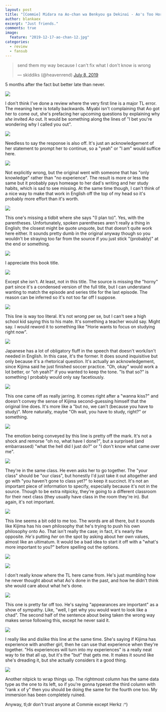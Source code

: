 ```yaml
---
layout: post
title: "[Commie] Midara na Ao-chan wa Benkyou ga Dekinai - Ao's Too Horny to Study - 12 [1469740F].mkv"
author: blankaex
excerpt: "Just friends."
comments: true
image:
  feature: "2019-12-17-ao-chan-12.jpg"
categories:
  - review
  - fansub
---
```


<blockquote class="twitter-tweet tw-align-center"><p lang="en" dir="ltr">send them my way because I can&#39;t fix what I don&#39;t know is wrong</p>&mdash; skiddiks (@heavenrend) <a href="https://twitter.com/heavenrend/status/1148188884997685254?ref_src=twsrc%5Etfw">July 8, 2019</a></blockquote> <script async src="https://platform.twitter.com/widgets.js" charset="utf-8"></script>

5 months after the fact but better late than never.

![](https://i.imgur.com/DoJqMEO.png)

I don't think I've done a review where the very first line is a major TL error. The meaning here is totally backwards. Miyabi isn't complaining that Ao got her to come out, she's prefacing her upcoming questions by explaining why _she_ invited _Ao_ out. It would be something along the lines of "I bet you're wondering why I called you out".

![](https://i.imgur.com/uSOlSFC.png)

Needless to say the response is also off. It's just an acknowledgement of her statement to prompt her to continue, so a "yeah" or "I am" would suffice here.

![](https://i.imgur.com/YTX51TV.png)

Not explicitly wrong, but the original went with someone that has "only knowledge" rather than "no experience". The result is more or less the same but it probably pays homeage to her dad's writing and her study habits, which is sad to see missing. At the same time though, I can't think of a nice way to make that work in English off the top of my head so it's probably more effort than it's worth.

![](https://i.imgur.com/3Tb30Tl.png)

This one's missing a tidbit where she says "(I plan to)". Yes, with the parentheses. Unfortunately, spoken parentheses aren't really a thing in English; the closest might be quote unquote, but that doesn't quite work here either. It sounds pretty dumb in the original anyway though so you wouldn't be straying too far from the source if you just stick "(probably)" at the end or something.

![](https://i.imgur.com/He7ezBD.png)

I appreciate this book title.

![](https://i.imgur.com/B7Pb4L8.png)

Except she isn't. At least, not in this title. The source is missing the "horny" part since it's a condensed version of the full title, but I can understand wanting to match the episode and series title for the last episode. The reason can be inferred so it's not too far off I suppose.

![](https://i.imgur.com/2T9axiH.png)

This line is way too literal. It's not _wrong_ per se, but I can't see a high school kid saying this to his mate. It's something a teacher would say. Might say. I would reword it to something like "Horie wants to focus on studying right now".

![](https://i.imgur.com/IMeXflm.png)

Japanese has a lot of obligatory fluff in the speech that doesn't work/isn't needed in English. In this case, it's the former. It does sound inquisitive but only because it's a rhetorical question. It's actually an acknowledgement, since Kijima said he just finished soccer practice. "Oh, okay" would work a lot better, or "oh yeah?" if you wanted to keep the tone. "Is that so?" is something I probably would only say facetiously.

![](https://i.imgur.com/J8rj51r.png)

This one came off as really jarring. It comes right after a "wanna kiss?" and doesn't convey the sense of Kijima second-guessing himself that the original line does. It's more like a "but no, we can't (because you have to study)". More naturally, maybe "Oh wait, you have to study, right?" or something.

![](https://i.imgur.com/QiVr16D.png)

The emotion being conveyed by this line is pretty off the mark. It's not a shock and remorse "oh no, what have I done?", but a surprised (and embarrassed) "what the hell did I just do?" or "I don't know what came over me".

![](https://i.imgur.com/dwDHrXr.png)

They're in the same class. He even asks her to go together. The "your class" should be "our class", but honestly I'd just take it out altogether and go with "you haven't gone to class yet?" to keep it succinct. It's not an important piece of information to specify, especially because it's not in the source. Though to be extra nitpicky, they're going to a different classroom for their next class (they usually have class in the room they're in). But again, it's not important.

![](https://i.imgur.com/nNe2LO1.png)

This line seems a bit odd to me too. The words are all there, but it sounds like Kijima has his own philosophy that he's trying to push his own philosophy onto Ao. That isn't really the case; in fact, it's nearly the opposite. _He's_ putting _her_ on the spot by asking about her own values, almost like an ultimatum. It would be a bad idea to start it off with a "what's more important to you?" before spelling out the options.

![](https://i.imgur.com/m5kv2ja.png)

![](https://i.imgur.com/FwzbsVU.png)

I don't really know where the TL here came from. He's just mumbling how he never thought about what Ao's done in the past, and how he didn't think she would care about what he's done.

![](https://i.imgur.com/G5KWRyv.png)

This one is pretty far off too. He's saying "appearances are important" as a show of sympathy. Like, "well, I get why you would want to look like a chad". The second half of the sentence about being taken the wrong way makes sense following this, except he never said it.

![](https://i.imgur.com/aXmYJYf.png)

I really like and dislike this line at the same time. She's saying if Kijima has experience with another girl, then he can use that experience when they're together. "His experiences will turn into my experiences" is a really neat way to tie that all up, but it's the "but" that gets me. It makes it sound like she's dreading it, but she actually considers it a good thing.

![](https://i.imgur.com/DTTtxyN.png)

Another nitpick to wrap things up. The rightmost column has the same data type as the one to its left, so if you're gonna typeset the third column with "rank x of y" then you should be doing the same for the fourth one too. My immersion has been completely ruined.

Anyway, tl;dr don't trust anyone at Commie except Herkz :^)
